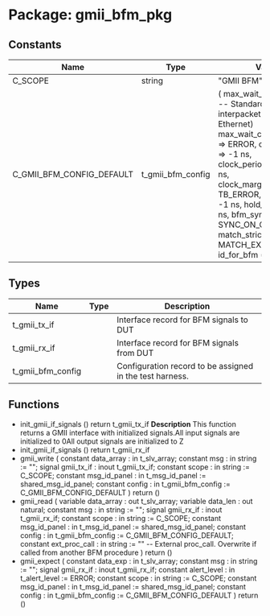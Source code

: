 # Package: gmii_bfm_pkg

## Constants

| Name                      | Type              | Value                                                                                                                                                                                                                                                                                                                                                                                                                                                                                  | Description                                 |
| ------------------------- | ----------------- | -------------------------------------------------------------------------------------------------------------------------------------------------------------------------------------------------------------------------------------------------------------------------------------------------------------------------------------------------------------------------------------------------------------------------------------------------------------------------------------- | ------------------------------------------- |
| C_SCOPE                   | string            |  "GMII BFM"                                                                                                                                                                                                                                                                                                                                                                                                                                                                            |                                             |
| C_GMII_BFM_CONFIG_DEFAULT | t_gmii_bfm_config |  (     max_wait_cycles          => 12, -- Standard minimum interpacket gap (Gigabith Ethernet)     max_wait_cycles_severity => ERROR,     clock_period             => -1 ns,     clock_period_margin      => 0 ns,     clock_margin_severity    => TB_ERROR,     setup_time               => -1 ns,     hold_time                => -1 ns,     bfm_sync                 => SYNC_ON_CLOCK_ONLY,     match_strictness         => MATCH_EXACT,     id_for_bfm               => ID_BFM   ) | Define the default value for the BFM config |
## Types

| Name              | Type | Description                                              |
| ----------------- | ---- | -------------------------------------------------------- |
| t_gmii_tx_if      |      | Interface record for BFM signals to DUT                  |
| t_gmii_rx_if      |      | Interface record for BFM signals from DUT                |
| t_gmii_bfm_config |      | Configuration record to be assigned in the test harness. |
## Functions
- init_gmii_if_signals <font id="function_arguments">()</font> <font id="function_return">return t_gmii_tx_if </font>
**Description**
This function returns a GMII interface with initialized signals.All input signals are initialized to 0All output signals are initialized to Z
- init_gmii_if_signals <font id="function_arguments">()</font> <font id="function_return">return t_gmii_rx_if </font>
- gmii_write <font id="function_arguments">( constant data_array   : in    t_slv_array; constant msg          : in    string            := ""; signal   gmii_tx_if   : inout t_gmii_tx_if; constant scope        : in    string            := C_SCOPE; constant msg_id_panel : in    t_msg_id_panel    := shared_msg_id_panel; constant config       : in    t_gmii_bfm_config := C_GMII_BFM_CONFIG_DEFAULT ) </font> <font id="function_return">return ()</font>
- gmii_read <font id="function_arguments">( variable data_array    : out   t_slv_array; variable data_len      : out   natural; constant msg           : in    string            := ""; signal   gmii_rx_if    : inout t_gmii_rx_if; constant scope         : in    string            := C_SCOPE; constant msg_id_panel  : in    t_msg_id_panel    := shared_msg_id_panel; constant config        : in    t_gmii_bfm_config := C_GMII_BFM_CONFIG_DEFAULT; constant ext_proc_call : in    string := ""  -- External proc_call. Overwrite if called from another BFM procedure ) </font> <font id="function_return">return ()</font>
- gmii_expect <font id="function_arguments">( constant data_exp     : in    t_slv_array; constant msg          : in    string            := ""; signal   gmii_rx_if   : inout t_gmii_rx_if; constant alert_level  : in    t_alert_level     := ERROR; constant scope        : in    string            := C_SCOPE; constant msg_id_panel : in    t_msg_id_panel    := shared_msg_id_panel; constant config       : in    t_gmii_bfm_config := C_GMII_BFM_CONFIG_DEFAULT ) </font> <font id="function_return">return ()</font>
